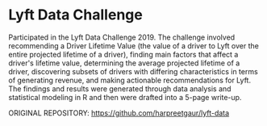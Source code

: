 # Lyft Data Challenge
 Participated in the Lyft Data Challenge 2019. The challenge involved
 recommending a Driver Lifetime Value (the value of a driver to Lyft
 over the entire projected lifetime of a driver), finding main factors 
 that affect a driver's lifetime value, determining the average projected
 lifetime of a driver, discovering subsets of drivers with differing
 characteristics in terms of generating revenue, and making actionable
 recommendations for Lyft. The findings and results were generated through
 data analysis and statistical modeling in R and then were drafted into a 
 5-page write-up.

 ORIGINAL REPOSITORY: https://github.com/harpreetgaur/lyft-data 
